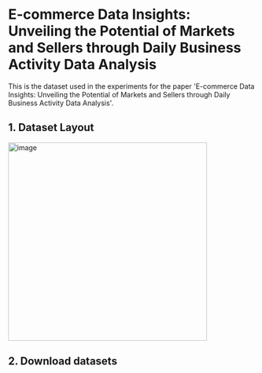 # E-commerce Data Insights: Unveiling the Potential of Markets and Sellers through Daily Business Activity Data Analysis

This is the dataset used in the experiments for the paper 'E-commerce Data Insights: Unveiling the Potential of Markets and Sellers through Daily Business Activity Data Analysis'.


## 1. Dataset Layout

<img width="404" alt="image" src="https://github.com/eC-dbAD/AAAI-24/assets/149764796/559b16e2-d49d-41bd-8296-c3f1470ce04c">

<br>

## 2. Download datasets


<br>


<br><br><br>
